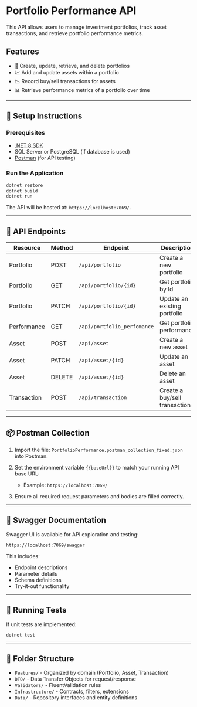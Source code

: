 # Portfolio Performance API

This API allows users to manage investment portfolios, track asset transactions, and retrieve portfolio performance metrics.

## Features

* 📁 Create, update, retrieve, and delete portfolios
* 📈 Add and update assets within a portfolio
* 📉 Record buy/sell transactions for assets
* 📊 Retrieve performance metrics of a portfolio over time

---

## 🔧 Setup Instructions

### Prerequisites

* [.NET 8 SDK](https://dotnet.microsoft.com/en-us/download)
* SQL Server or PostgreSQL (if database is used)
* [Postman](https://www.postman.com/downloads/) (for API testing)

### Run the Application

```bash
dotnet restore
dotnet build
dotnet run
```

The API will be hosted at: `https://localhost:7069/`.

---

## 📢 API Endpoints

| Resource    | Method | Endpoint                    | Description                   |
| ----------- | ------ | --------------------------- | ----------------------------- |
| Portfolio   | POST   | `/api/portfolio`            | Create a new portfolio        |
| Portfolio   | GET    | `/api/portfolio/{id}`       | Get portfolio by Id           |
| Portfolio   | PATCH  | `/api/portfolio/{id}`       | Update an existing portfolio  |
| Performance | GET    | `/api/portfolio_perfomance` | Get portfolio performance     |
| Asset       | POST   | `/api/asset`                | Create a new asset            |
| Asset       | PATCH  | `/api/asset/{id}`           | Update an asset               |
| Asset       | DELETE | `/api/asset/{id}`           | Delete an asset               |
| Transaction | POST   | `/api/transaction`          | Create a buy/sell transaction |

---

## 📦 Postman Collection

1. Import the file: `PortfolioPerformance.postman_collection_fixed.json` into Postman.
2. Set the environment variable `{{baseUrl}}` to match your running API base URL:

   * Example: `https://localhost:7069/`
3. Ensure all required request parameters and bodies are filled correctly.

---

## 📜 Swagger Documentation

Swagger UI is available for API exploration and testing:

```
https://localhost:7069/swagger
```

This includes:

* Endpoint descriptions
* Parameter details
* Schema definitions
* Try-it-out functionality

---

## 🔬 Running Tests

If unit tests are implemented:

```bash
dotnet test
```

---

## 📂 Folder Structure

* `Features/` - Organized by domain (Portfolio, Asset, Transaction)
* `DTO/` - Data Transfer Objects for request/response
* `Validators/` - FluentValidation rules
* `Infrastructure/` - Contracts, filters, extensions
* `Data/` - Repository interfaces and entity definitions

